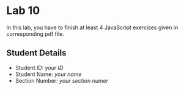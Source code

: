 # Lab 10

In this lab, you have to finish at least 4 JavaScript exercises given in corresponding pdf file. 


## Student Details

- Student ID: *your ID*
- Student Name: *your name*
- Section Number: *your section numer*